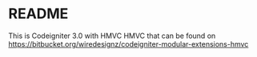 # README #

This is Codeigniter 3.0 with HMVC
HMVC that can be found on https://bitbucket.org/wiredesignz/codeigniter-modular-extensions-hmvc
